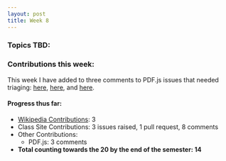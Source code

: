 ```yaml
---
layout: post
title: Week 8
---
```



### Topics TBD:


### Contributions this week:

This week I have added to three comments to PDF.js issues that needed triaging: [here](https://github.com/mozilla/pdf.js/issues/9232), [here](https://github.com/mozilla/pdf.js/issues/9049), and [here](https://github.com/mozilla/pdf.js/issues/9128).

#### Progress thus far:
  - [Wikipedia Contributions](https://en.wikipedia.org/wiki/Special:Contributions/Dorasun): 3
  - Class Site Contributions: 3 issues raised, 1 pull request, 8 comments
  - Other Contributions: 
      - PDF.js: 3 comments
  - **Total counting towards the 20 by the end of the semester: 14**
